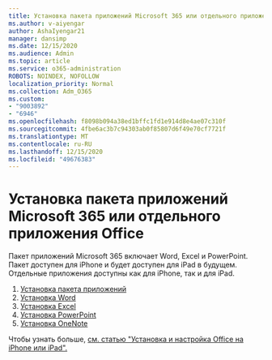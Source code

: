 ```yaml
---
title: Установка пакета приложений Microsoft 365 или отдельного приложения Office
ms.author: v-aiyengar
author: AshaIyengar21
manager: dansimp
ms.date: 12/15/2020
ms.audience: Admin
ms.topic: article
ms.service: o365-administration
ROBOTS: NOINDEX, NOFOLLOW
localization_priority: Normal
ms.collection: Adm_O365
ms.custom:
- "9003892"
- "6946"
ms.openlocfilehash: f8098b094a38ed1bffc1fd1e914d8e4ae07c310f
ms.sourcegitcommit: 4fbe6ac3b7c94303ab0f85807d6f49e70cf7721f
ms.translationtype: MT
ms.contentlocale: ru-RU
ms.lasthandoff: 12/15/2020
ms.locfileid: "49676383"
---
```

# <a name="install-the-microsoft-365-app-bundle-or-an-individual-office-app"></a>Установка пакета приложений Microsoft 365 или отдельного приложения Office

Пакет приложений Microsoft 365 включает Word, Excel и PowerPoint. Пакет доступен для iPhone и будет доступен для iPad в будущем. Отдельные приложения доступны как для iPhone, так и для iPad.

1. [Установка пакета приложений](https://go.microsoft.com/fwlink/?linkid=2136762)
1. [Установка Word](https://go.microsoft.com/fwlink/?linkid=2136974)
1. [Установка Excel](https://go.microsoft.com/fwlink/?linkid=2136975)
1. [Установка PowerPoint](https://go.microsoft.com/fwlink/?linkid=2136882)
1. [Установка OneNote](https://go.microsoft.com/fwlink/?linkid=2136883)

Чтобы узнать больше, [см. статью "Установка и настройка Office на iPhone или iPad".](https://go.microsoft.com/fwlink/?linkid=2135560)
